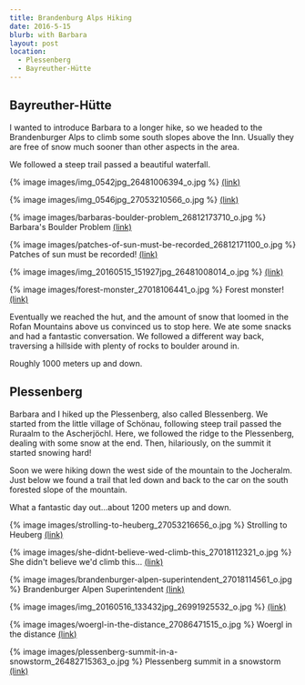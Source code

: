 ```yaml
---
title: Brandenburg Alps Hiking
date: 2016-5-15
blurb: with Barbara
layout: post
location: 
  - Plessenberg
  - Bayreuther-Hütte
---
```


## Bayreuther-Hütte

I wanted to introduce Barbara to a longer hike, so we headed to
the Brandenburger Alps to climb some south slopes above the Inn. Usually they
are free of snow much sooner than other aspects in the area.

We followed a steep trail passed a beautiful waterfall.

{% image images/img_0542jpg_26481006394_o.jpg %}
<a href='https://www.flickr.com/photos/55338612@N00/26481006394'>(link)</a>



{% image images/img_0546jpg_27053210566_o.jpg %}
<a href='https://www.flickr.com/photos/55338612@N00/27053210566'>(link)</a>



{% image images/barbaras-boulder-problem_26812173710_o.jpg %}
Barbara's Boulder Problem
<a href='https://www.flickr.com/photos/55338612@N00/26812173710'>(link)</a>



{% image images/patches-of-sun-must-be-recorded_26812171100_o.jpg %}
Patches of sun must be recorded!
<a href='https://www.flickr.com/photos/55338612@N00/26812171100'>(link)</a>



{% image images/img_20160515_151927jpg_26481008014_o.jpg %}
<a href='https://www.flickr.com/photos/55338612@N00/26481008014'>(link)</a>



{% image images/forest-monster_27018106441_o.jpg %}
Forest monster!
<a href='https://www.flickr.com/photos/55338612@N00/27018106441'>(link)</a>


Eventually we reached the hut, and the amount of snow that loomed in the Rofan
Mountains above us convinced us to stop here. We ate some snacks and had a 
fantastic conversation. We followed a different way back, traversing a hillside
with plenty of rocks to boulder around in.

Roughly 1000 meters up and down.

## Plessenberg

Barbara and I hiked up the Plessenberg, also called Blessenberg.
We started from the little village of Schönau, following steep trail
passed the Ruraalm to the Ascherjöchl. Here, we followed the ridge to
the Plessenberg, dealing with some snow at the end. Then, hilariously,
on the summit it started snowing hard!

Soon we were hiking down the west side of the mountain to the Jocheralm.
Just below we found a trail that led down and back to the car on the
south forested slope of the mountain.

What a fantastic day out...about 1200 meters up and down.

{% image images/strolling-to-heuberg_27053216656_o.jpg %}
Strolling to Heuberg
<a href='https://www.flickr.com/photos/55338612@N00/27053216656'>(link)</a>


{% image images/she-didnt-believe-wed-climb-this_27018112321_o.jpg %}
She didn't believe we'd climb this...
<a href='https://www.flickr.com/photos/55338612@N00/27018112321'>(link)</a>


{% image images/brandenburger-alpen-superintendent_27018114561_o.jpg %}
Brandenburger Alpen Superintendent
<a href='https://www.flickr.com/photos/55338612@N00/27018114561'>(link)</a>



{% image images/img_20160516_133432jpg_26991925532_o.jpg %}
<a href='https://www.flickr.com/photos/55338612@N00/26991925532'>(link)</a>



{% image images/woergl-in-the-distance_27086471515_o.jpg %}
Woergl in the distance
<a href='https://www.flickr.com/photos/55338612@N00/27086471515'>(link)</a>



{% image images/plessenberg-summit-in-a-snowstorm_26482715363_o.jpg %}
Plessenberg summit in a snowstorm
<a href='https://www.flickr.com/photos/55338612@N00/26482715363'>(link)</a>


